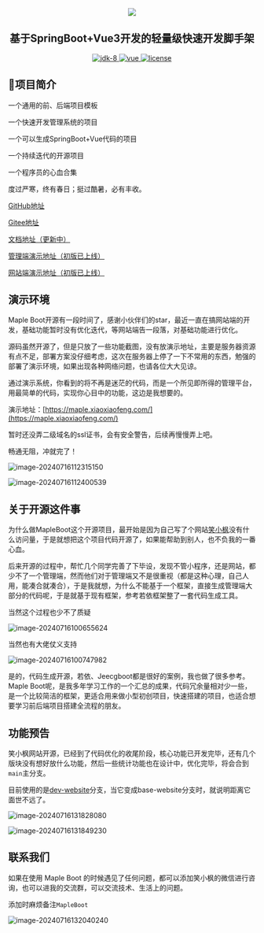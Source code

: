 <div align="center">
	<img src="https://image.xiaoxiaofeng.site/blog/2024/04/15/xxf-20240415111508.svg?xxfjava">
    <h2>
        基于SpringBoot+Vue3开发的轻量级快速开发脚手架
    </h3>
	<p align="center">
        <a target="_blank" href="https://www.oracle.com/java/technologies/javase/javase-jdk8-downloads.html">
            <img src="https://image.xiaoxiaofeng.site/blog/2024/04/17/xxf-20240417134430.png?xxfjava" alt="jdk-8" />
        </a>
		<a href="https://v3.vuejs.org/" target="_blank">
			<img src="https://image.xiaoxiaofeng.site/blog/2024/04/17/xxf-20240417134539.png?xxfjava" alt="vue">
		</a>
		<a href="https://gitee.com/lyt-top/vue-next-admin/blob/master/LICENSE" target="_blank">
		  <img src="https://image.xiaoxiaofeng.site/blog/2024/04/17/xxf-20240417134340.png?xxfjava" alt="license">
		</a>
	</p>
</div>

## 🍁项目简介

一个通用的前、后端项目模板

一个快速开发管理系统的项目

一个可以生成SpringBoot+Vue代码的项目

一个持续迭代的开源项目

一个程序员的心血合集

度过严寒，终有春日；挺过酷暑，必有丰收。

[GitHub地址](https://github.com/hack-feng/maple-boot/)

[Gitee地址](https://gitee.com/hack-feng/maple-boot)

[文档地址（更新中）](https://www.xiaoxiaofeng.com/category/49)

[管理端演示地址（初版已上线）](https://maple.xiaoxiaofeng.com/)

[网站端演示地址（初版已上线）](https://maple-boot.xiaoxiaofeng.com/)

## 演示环境

Maple Boot开源有一段时间了，感谢小伙伴们的star，最近一直在搞网站端的开发，基础功能暂时没有优化迭代，等网站端告一段落，对基础功能进行优化。

源码虽然开源了，但是只放了一些功能截图，没有放演示地址，主要是服务器资源有点不足，部署方案没仔细考虑，这次在服务器上停了一下不常用的东西，勉强的部署了演示环境，如果出现各种网络问题，也请各位大大见谅。

通过演示系统，你看到的将不再是迷茫的代码，而是一个所见即所得的管理平台，用最简单的代码，实现你心目中的功能，这边是我想要的。

演示地址：[https://maple.xiaoxiaofeng.com/](https://maple.xiaoxiaofeng.com/)

暂时还没弄二级域名的ssl证书，会有安全警告，后续再慢慢弄上吧。

畅通无阻，冲就完了！

![image-20240716112315150](https://image.xiaoxiaofeng.site/blog/2024/07/16/xxf-20240716112315.png?xxfjava)

![image-20240716112400539](https://image.xiaoxiaofeng.site/blog/2024/07/16/xxf-20240716112400.png?xxfjava)

## 关于开源这件事

为什么做MapleBoot这个开源项目，最开始是因为自己写了个网站[笑小枫](https://www.xiaoxiaofeng.com/)没有什么访问量，于是就想把这个项目代码开源了，如果能帮助到别人，也不负我的一番心血。

后来开源的过程中，帮忙几个同学完善了下毕设，发现不管小程序，还是网站，都少不了一个管理端，然而他们对于管理端又不是很重视（都是这种心理，自己人用，能凑合就凑合），于是我就想，为什么不能基于一个框架，直接生成管理端大部分的代码呢，于是就基于现有框架，参考若依框架整了一套代码生成工具。

当然这个过程也少不了质疑

![image-20240716100655624](https://image.xiaoxiaofeng.site/blog/2024/07/16/xxf-20240716100702.png?xxfjava)

当然也有大佬仗义支持

![image-20240716100747982](https://image.xiaoxiaofeng.site/blog/2024/07/16/xxf-20240716100748.png?xxfjava)

是的，代码生成开源，若依、Jeecgboot都是很好的案例，我也做了很多参考。Maple Boot呢，是我多年学习工作的一个汇总的成果，代码冗余量相对少一些，是一个比较简洁的框架，更适合用来做小型初创项目，快速搭建的项目，也适合想要学习前后端项目搭建全流程的朋友。

## 功能预告

笑小枫网站开源，已经到了代码优化的收尾阶段，核心功能已开发完毕，还有几个版块没有想好放什么功能，然后一些统计功能也在设计中，优化完毕，将会合到`main`主分支。

目前使用的是[dev-website](https://gitee.com/hack-feng/maple-boot/tree/dev-website/)分支，当它变成base-website分支时，就说明距离它面世不远了。

![image-20240716131828080](https://image.xiaoxiaofeng.site/blog/2024/07/16/xxf-20240716131828.png?xxfjava)

![image-20240716131849230](https://image.xiaoxiaofeng.site/blog/2024/07/16/xxf-20240716131849.png?xxfjava)

## 联系我们


如果在使用 Maple Boot 的时候遇见了任何问题，都可以添加笑小枫的微信进行咨询，也可以进我的交流群，可以交流技术、生活上的问题。

添加时麻烦备注`MapleBoot`


![image-20240716132040240](https://image.xiaoxiaofeng.site/blog/2024/07/16/xxf-20240716132040.png?xxfjava)
